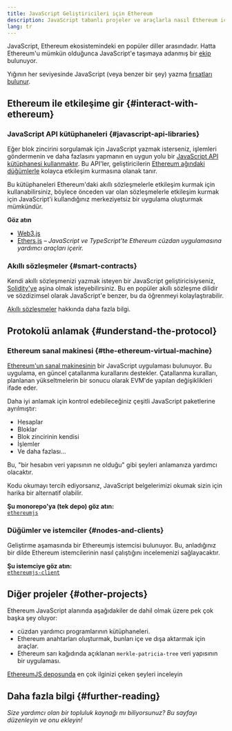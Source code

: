```yaml
---
title: JavaScript Geliştiricileri için Ethereum
description: JavaScript tabanlı projeler ve araçlarla nasıl Ethereum için geliştireceğinizi öğrenin.
lang: tr
---
```


JavaScript, Ethereum ekosistemindeki en popüler diller arasındadır. Hatta Ethereum'u mümkün olduğunca JavaScript'e taşımaya adanmış bir [ekip](https://github.com/ethereumjs) bulunuyor.

Yığının her seviyesinde JavaScript (veya benzer bir şey) yazma [fırsatları bulunur](/developers/docs/ethereum-stack/).

## Ethereum ile etkileşime gir {#interact-with-ethereum}

### JavaScript API kütüphaneleri {#javascript-api-libraries}

Eğer blok zincirini sorgulamak için JavaScript yazmak isterseniz, işlemleri göndermenin ve daha fazlasını yapmanın en uygun yolu bir [JavaScript API kütüphanesi kullanmaktır](/developers/docs/apis/javascript/). Bu API'ler, geliştiricilerin [ Ethereum ağındaki düğümlerle](/developers/docs/nodes-and-clients/) kolayca etkileşim kurmasına olanak tanır.

Bu kütüphaneleri Ethereum'daki akıllı sözleşmelerle etkileşim kurmak için kullanabilirsiniz, böylece önceden var olan sözleşmelerle etkileşim kurmak için JavaScript'i kullandığınız merkeziyetsiz bir uygulama oluşturmak mümkündür.

**Göz atın**

- [Web3.js](https://web3js.readthedocs.io/)
- [Ethers.js](https://docs.ethers.io/) _– JavaScript ve TypeScript'te Ethereum cüzdan uygulamasına yardımcı araçları içerir._

### Akıllı sözleşmeler {#smart-contracts}

Kendi akıllı sözleşmenizi yazmak isteyen bir JavaScript geliştiricisiyseniz, [Solidity'ye](https://solidity.readthedocs.io) aşina olmak isteyebilirsiniz. Bu en popüler akıllı sözleşme dilidir ve sözdizimsel olarak JavaScript'e benzer, bu da öğrenmeyi kolaylaştırabilir.

[Akıllı sözleşmeler](/developers/docs/smart-contracts/) hakkında daha fazla bilgi.

## Protokolü anlamak {#understand-the-protocol}

### Ethereum sanal makinesi {#the-ethereum-virtual-machine}

[Ethereum'un sanal makinesinin](/developers/docs/evm/) bir JavaScript uygulaması bulunuyor. Bu uygulama, en güncel çatallanma kurallarını destekler. Çatallanma kuralları, planlanan yükseltmelerin bir sonucu olarak EVM'de yapılan değişiklikleri ifade eder.

Daha iyi anlamak için kontrol edebileceğiniz çeşitli JavaScript paketlerine ayrılmıştır:

- Hesaplar
- Bloklar
- Blok zincirinin kendisi
- İşlemler
- Ve daha fazlası...

Bu, "bir hesabın veri yapısının ne olduğu" gibi şeyleri anlamanıza yardımcı olacaktır.

Kodu okumayı tercih ediyorsanız, JavaScript belgelerimizi okumak sizin için harika bir alternatif olabilir.

**Şu monorepo'ya (tek depo) göz atın:**  
[`ethereumjs`](https://github.com/ethereumjs/ethereumjs-vm)

### Düğümler ve istemciler {#nodes-and-clients}

Geliştirme aşamasında bir Ethereumjs istemcisi bulunuyor. Bu, anladığınız bir dilde Ethereum istemcilerinin nasıl çalıştığını incelemenizi sağlayacaktır.

**Şu istemciye göz atın:**  
[`ethereumjs-client`](https://github.com/ethereumjs/ethereumjs-client)

## Diğer projeler {#other-projects}

Ethereum JavaScript alanında aşağıdakiler de dahil olmak üzere pek çok başka şey oluyor:

- cüzdan yardımcı programlarının kütüphaneleri.
- Ethereum anahtarları oluşturmak, bunları içe ve dışa aktarmak için araçlar.
- Ethereum sarı kağıdında açıklanan `merkle-patricia-tree` veri yapısının bir uygulaması.

[EthereumJS deposunda](https://github.com/ethereumjs) en çok ilginizi çeken şeyleri inceleyin

## Daha fazla bilgi {#further-reading}

_Size yardımcı olan bir topluluk kaynağı mı biliyorsunuz? Bu sayfayı düzenleyin ve onu ekleyin!_
